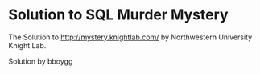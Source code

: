 # Solution to SQL Murder Mystery

The Solution to http://mystery.knightlab.com/ by Northwestern University Knight Lab.

Solution by bboygg
